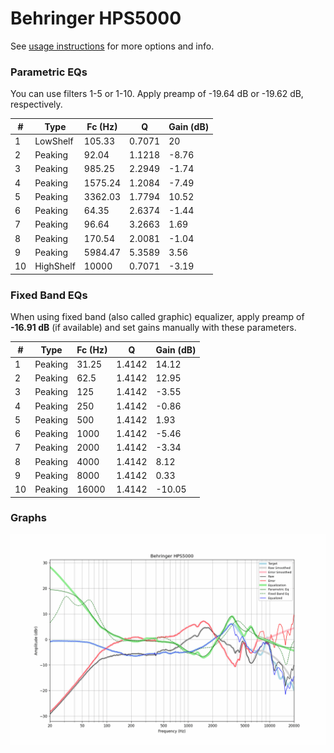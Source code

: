 # Behringer HPS5000
See [usage instructions](https://github.com/jaakkopasanen/AutoEq#usage) for more options and info.

### Parametric EQs
You can use filters 1-5 or 1-10. Apply preamp of -19.64 dB or -19.62 dB, respectively.

|   # | Type      |   Fc (Hz) |      Q |   Gain (dB) |
|-----|-----------|-----------|--------|-------------|
|   1 | LowShelf  |    105.33 | 0.7071 |       20    |
|   2 | Peaking   |     92.04 | 1.1218 |       -8.76 |
|   3 | Peaking   |    985.25 | 2.2949 |       -1.74 |
|   4 | Peaking   |   1575.24 | 1.2084 |       -7.49 |
|   5 | Peaking   |   3362.03 | 1.7794 |       10.52 |
|   6 | Peaking   |     64.35 | 2.6374 |       -1.44 |
|   7 | Peaking   |     96.64 | 3.2663 |        1.69 |
|   8 | Peaking   |    170.54 | 2.0081 |       -1.04 |
|   9 | Peaking   |   5984.47 | 5.3589 |        3.56 |
|  10 | HighShelf |  10000    | 0.7071 |       -3.19 |

### Fixed Band EQs
When using fixed band (also called graphic) equalizer, apply preamp of **-16.91 dB** (if available) and set gains manually with these parameters.

|   # | Type    |   Fc (Hz) |      Q |   Gain (dB) |
|-----|---------|-----------|--------|-------------|
|   1 | Peaking |     31.25 | 1.4142 |       14.12 |
|   2 | Peaking |     62.5  | 1.4142 |       12.95 |
|   3 | Peaking |    125    | 1.4142 |       -3.55 |
|   4 | Peaking |    250    | 1.4142 |       -0.86 |
|   5 | Peaking |    500    | 1.4142 |        1.93 |
|   6 | Peaking |   1000    | 1.4142 |       -5.46 |
|   7 | Peaking |   2000    | 1.4142 |       -3.34 |
|   8 | Peaking |   4000    | 1.4142 |        8.12 |
|   9 | Peaking |   8000    | 1.4142 |        0.33 |
|  10 | Peaking |  16000    | 1.4142 |      -10.05 |

### Graphs
![](./Behringer%20HPS5000.png)
